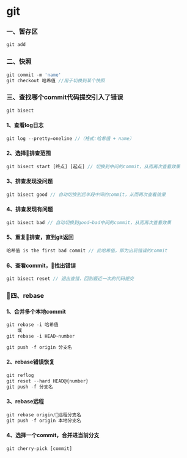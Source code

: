 # git

### 一、暂存区
```js
git add
```
    
### 二、快照
```js
git commit -m 'name'
git checkout 哈希值 //用于切换到某个快照
```

### 三、查找哪个commit代码提交引入了错误
```js
git bisect
```
#### 1、查看log日志
```js
git log --pretty=oneline //（格式:哈希值 + name）
```
#### 2、选择排查范围
```js
git bisect start [终点] [起点] // 切换到中间的commit，从而再次查看效果
```
#### 3、排查发现没问题
```js
git bisect good // 自动切换到后半段中间的commit，从而再次查看效果
```
#### 4、排查发现有问题
```js
git bisect bad // 自动切换到good~bad中间的commit，从而再次查看效果
```
#### 5、重复排查，直到git返回
```js
哈希值 is the first bad commit // 此哈希值，即为出现错误的commit
```
#### 6、查看commit，找出错误
```js
git bisect reset // 退出查错，回到最近一次的代码提交
```
### 四、rebase
#### 1、合并多个本地commit
```js
git rebase -i 哈希值
    或
git rebase -i HEAD~number

git push -f origin 分支名
```
#### 2、rebase错误恢复
```js
git reflog
git reset --hard HEAD@{number}
git push -f 分支名
```
#### 3、rebase远程
```js
git rebase origin/远程分支名
git push -f origin 本地分支名
```
#### 4、选择一个commit，合并进当前分支
```js
git cherry-pick [commit]
```